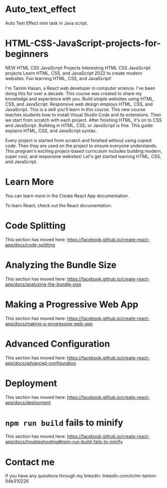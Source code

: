 # Auto_text_effect
Auto Text Effect mini task in Java script.


# HTML-CSS-JavaScript-projects-for-beginners

NEW HTML CSS JavaScript Projects Interesting HTML CSS JavaScript projects Learn HTML, CSS, and JavaScript 2022 to create modern websites. Fun learning HTML, CSS, and JavaScript!


I'm Tamim Hasan, a React web developer in computer science. I've been doing this for over a decade. This course was created to share my knowledge and experience with you. Build simple websites using HTML, CSS, and JavaScript. Responsive web design employs HTML, CSS, and JavaScript. This is a skill you'll learn in this course. This new course teaches students how to install Visual Studio Code and its extensions. Then we start from scratch with each project. After finishing HTML, it's on to CSS and JavaScript. Building in HTML, CSS, or JavaScript is fine. This guide explains HTML, CSS, and JavaScript syntax.


Every project is started from scratch and finished without using copied code. Then they are used on the project to ensure everyone understands. This program's exciting project-based curriculum includes building modern, super cool, and responsive websites! Let's get started learning HTML, CSS, and JavaScript.


# Learn More

You can learn more in the Create React App documentation.

To learn React, check out the React documentation.


# Code Splitting

This section has moved here: https://facebook.github.io/create-react-app/docs/code-splitting


# Analyzing the Bundle Size

This section has moved here: https://facebook.github.io/create-react-app/docs/analyzing-the-bundle-size

# Making a Progressive Web App

This section has moved here: https://facebook.github.io/create-react-app/docs/making-a-progressive-web-app

# Advanced Configuration

This section has moved here: https://facebook.github.io/create-react-app/docs/advanced-configuration

# Deployment

This section has moved here: https://facebook.github.io/create-react-app/docs/deployment


# `npm run build` fails to minify
This section has moved here: https://facebook.github.io/create-react-app/docs/troubleshooting#npm-run-build-fails-to-minify


# Contact me 

If you have any questions through my linkedin: linkedin.com/in/mr-tamim-94b310226
